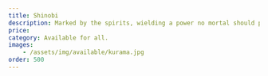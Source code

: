 ```yaml
---
title: Shinobi
description: Marked by the spirits, wielding a power no mortal should possess
price: 
category: Available for all.
images: 
    - /assets/img/available/kurama.jpg
order: 500
---
```

